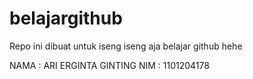 # belajargithub
Repo ini dibuat untuk iseng iseng aja belajar github hehe

NAMA : ARI ERGINTA GINTING
NIM : 1101204178
